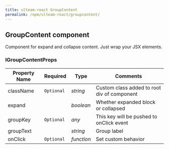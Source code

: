 ```yaml
---
title: ulteam-react GroupContent
permalink: /npm/ulteam-react/groupcontent/
---
```


## GroupContent component
Component for expand and collapse content. Just wrap your JSX elements.
### IGroupContentProps

| Property Name | Required | Type | Comments |
|-|-|-|-|
 | className | `Optional` |  *string* |     Custom class added to root div of component       |  
 | expand |  |  *boolean* |     Whether expanded block or collapsed       |  
 | groupKey | `Optional` |  *any* |     This key will be pushed to onClick event       |  
 | groupText |  |  *string* |     Group label       |  
 | onClick | `Optional` |  *function* |     Set custom behavior       |
